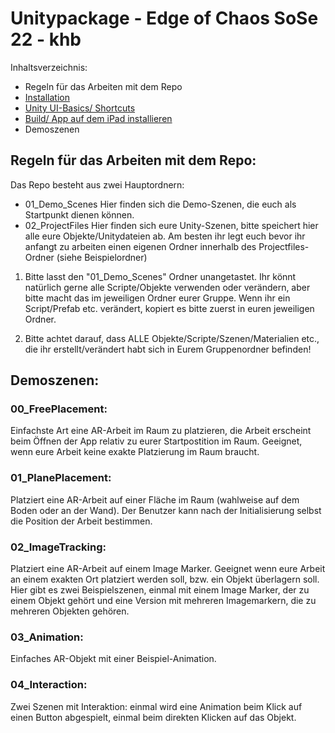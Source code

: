 # Unitypackage - Edge of Chaos SoSe 22 - khb 

Inhaltsverzeichnis: 
* Regeln für das Arbeiten mit dem Repo
* [Installation](https://github.com/juliannetzer/arfoundation-demos_khb_sose22/blob/master/installation.md)
* [Unity UI-Basics/ Shortcuts](https://github.com/juliannetzer/arfoundation-demos_khb_sose22/blob/master/Handouts/220501_UnityCheatsheet.pdf)
* [Build/ App auf dem iPad installieren](https://github.com/juliannetzer/arfoundation-demos_khb_sose22/blob/master/build.md)
* Demoszenen 



## Regeln für das Arbeiten mit dem Repo: 

Das Repo besteht aus zwei Hauptordnern: 
- 01_Demo_Scenes 
	Hier finden sich die Demo-Szenen, die euch als Startpunkt dienen können. 
- 02_ProjectFiles
	Hier finden sich eure Unity-Szenen, bitte speichert hier alle eure Objekte/Unitydateien ab. Am besten ihr legt euch bevor ihr anfangt zu arbeiten einen eigenen Ordner innerhalb des Projectfiles-Ordner (siehe Beispielordner)

1. Bitte lasst den "01_Demo_Scenes" Ordner unangetastet. Ihr könnt natürlich gerne alle Scripte/Objekte verwenden oder verändern, aber bitte macht das im jeweiligen Ordner eurer Gruppe. Wenn ihr ein Script/Prefab etc. verändert, kopiert es bitte zuerst in euren jeweiligen Ordner. 

2. Bitte achtet darauf, dass ALLE Objekte/Scripte/Szenen/Materialien etc., die ihr erstellt/verändert habt sich in Eurem Gruppenordner befinden!



## Demoszenen: 

### 00_FreePlacement: 

Einfachste Art eine AR-Arbeit im Raum zu platzieren, die Arbeit erscheint beim Öffnen der App relativ zu eurer Startpostition im Raum. Geeignet, wenn eure Arbeit keine exakte Platzierung im Raum braucht. 

### 01_PlanePlacement:

Platziert eine AR-Arbeit auf einer Fläche im Raum (wahlweise auf dem Boden oder an der Wand). Der Benutzer kann nach der Initialisierung selbst die Position der Arbeit bestimmen. 

### 02_ImageTracking: 

Platziert eine AR-Arbeit auf einem Image Marker. Geeignet wenn eure Arbeit an einem exakten Ort platziert werden soll, bzw. ein Objekt überlagern soll. Hier gibt es zwei Beispielszenen, einmal mit einem Image Marker, der zu einem Objekt gehört und eine Version mit mehreren Imagemarkern, die zu mehreren Objekten gehören. 

### 03_Animation: 

Einfaches AR-Objekt mit einer Beispiel-Animation. 

### 04_Interaction: 

Zwei Szenen mit Interaktion: einmal wird eine Animation beim Klick auf einen Button abgespielt, einmal beim direkten Klicken auf das Objekt. 

